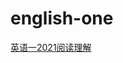# english-one

[英语一2021阅读理解](https://github.com/a3020821857a/english-one/blob/5b059383769a5837e58a38690265c88b2978b301/%E8%8B%B1%E4%B8%802021.md)
